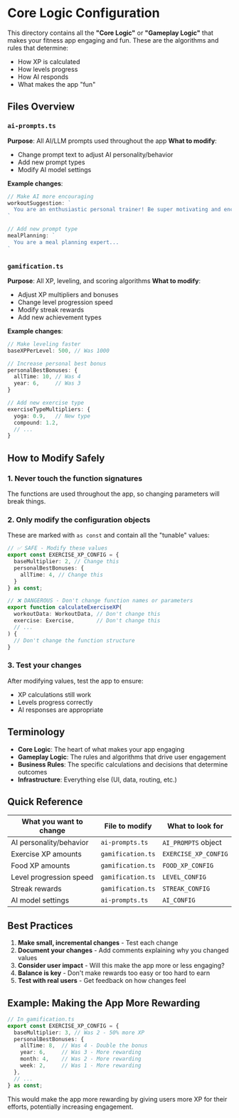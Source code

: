 # Core Logic Configuration

This directory contains all the **"Core Logic"** or **"Gameplay Logic"** that makes your fitness app engaging and fun. These are the algorithms and rules that determine:

- How XP is calculated
- How levels progress
- How AI responds
- What makes the app "fun"

## Files Overview

### `ai-prompts.ts`
**Purpose**: All AI/LLM prompts used throughout the app
**What to modify**: 
- Change prompt text to adjust AI personality/behavior
- Add new prompt types
- Modify AI model settings

**Example changes**:
```typescript
// Make AI more encouraging
workoutSuggestion: `
  You are an enthusiastic personal trainer! Be super motivating and encouraging...
`

// Add new prompt type
mealPlanning: `
  You are a meal planning expert...
`
```

### `gamification.ts`
**Purpose**: All XP, leveling, and scoring algorithms
**What to modify**:
- Adjust XP multipliers and bonuses
- Change level progression speed
- Modify streak rewards
- Add new achievement types

**Example changes**:
```typescript
// Make leveling faster
baseXPPerLevel: 500, // Was 1000

// Increase personal best bonus
personalBestBonuses: {
  allTime: 10, // Was 4
  year: 6,     // Was 3
}

// Add new exercise type
exerciseTypeMultipliers: {
  yoga: 0.9,   // New type
  compound: 1.2,
  // ...
}
```

## How to Modify Safely

### 1. **Never touch the function signatures**
The functions are used throughout the app, so changing parameters will break things.

### 2. **Only modify the configuration objects**
These are marked with `as const` and contain all the "tunable" values:

```typescript
// ✅ SAFE - Modify these values
export const EXERCISE_XP_CONFIG = {
  baseMultiplier: 2, // Change this
  personalBestBonuses: {
    allTime: 4, // Change this
  }
} as const;

// ❌ DANGEROUS - Don't change function names or parameters
export function calculateExerciseXP(
  workoutData: WorkoutData, // Don't change this
  exercise: Exercise,       // Don't change this
  // ...
) {
  // Don't change the function structure
}
```

### 3. **Test your changes**
After modifying values, test the app to ensure:
- XP calculations still work
- Levels progress correctly
- AI responses are appropriate

## Terminology

- **Core Logic**: The heart of what makes your app engaging
- **Gameplay Logic**: The rules and algorithms that drive user engagement
- **Business Rules**: The specific calculations and decisions that determine outcomes
- **Infrastructure**: Everything else (UI, data, routing, etc.)

## Quick Reference

| What you want to change | File to modify | What to look for |
|------------------------|----------------|------------------|
| AI personality/behavior | `ai-prompts.ts` | `AI_PROMPTS` object |
| Exercise XP amounts | `gamification.ts` | `EXERCISE_XP_CONFIG` |
| Food XP amounts | `gamification.ts` | `FOOD_XP_CONFIG` |
| Level progression speed | `gamification.ts` | `LEVEL_CONFIG` |
| Streak rewards | `gamification.ts` | `STREAK_CONFIG` |
| AI model settings | `ai-prompts.ts` | `AI_CONFIG` |

## Best Practices

1. **Make small, incremental changes** - Test each change
2. **Document your changes** - Add comments explaining why you changed values
3. **Consider user impact** - Will this make the app more or less engaging?
4. **Balance is key** - Don't make rewards too easy or too hard to earn
5. **Test with real users** - Get feedback on how changes feel

## Example: Making the App More Rewarding

```typescript
// In gamification.ts
export const EXERCISE_XP_CONFIG = {
  baseMultiplier: 3, // Was 2 - 50% more XP
  personalBestBonuses: {
    allTime: 8,  // Was 4 - Double the bonus
    year: 6,     // Was 3 - More rewarding
    month: 4,    // Was 2 - More rewarding
    week: 2,     // Was 1 - More rewarding
  },
  // ...
} as const;
```

This would make the app more rewarding by giving users more XP for their efforts, potentially increasing engagement. 